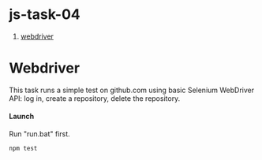 # js-task-04

1. [webdriver](https://github.com/VolhaValasevich/js-task-04/#webdriver)

# Webdriver

This task runs a simple test on github.com using basic Selenium WebDriver API: log in, create a repository, delete the repository.

#### Launch
Run "run.bat" first.
```
npm test
```
